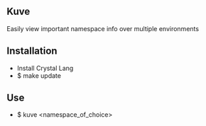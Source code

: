 ## Kuve
Easily view important namespace info over multiple environments

## Installation
- Install Crystal Lang
- $ make update

## Use
- $ kuve <namespace_of_choice>
